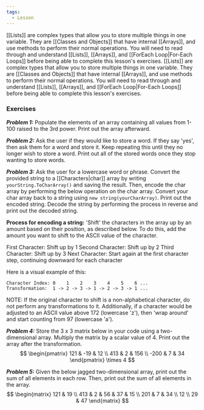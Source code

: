 ```yaml
---
tags:
  - Lesson
---
```

[[Lists]] are complex types that allow you to store multiple things in one variable. They are [[Classes and Objects]] that have internal [[Arrays]], and use methods to perform their normal operations. You will need to read through and understand [[Lists]], [[Arrays]], and [[ForEach Loop|For-Each Loops]] before being able to complete this lesson's exercises.
[[Lists]] are complex types that allow you to store multiple things in one variable. They are [[Classes and Objects]] that have internal [[Arrays]], and use methods to perform their normal operations. You will need to read through and understand [[Lists]], [[Arrays]], and [[ForEach Loop|For-Each Loops]] before being able to complete this lesson's exercises.

### Exercises

***Problem 1:*** Populate the elements of an array containing all values from 1-100 raised to the 3rd power. Print out the array afterward.

***Problem 2:*** Ask the user if they would like to store a word. If they say 'yes', then ask them for a word and store it. Keep repeating this until they no longer wish to store a word. Print out all of the stored words once they stop wanting to store words.

***Problem 3:*** Ask the user for a lowercase word or phrase. Convert the provided string to a [[Characters|char]] array by writing `yourString.ToCharArray()` and saving the result. Then, encode the char array by performing the below operation on the char array. Convert your char array back to a string using `new string(yourCharArray)`. Print out the encoded string. Decode the string by performing the process in reverse and print out the decoded string. 

**Process for encoding a string:**
'Shift' the characters in the array up by an amount based on their position, as described below. To do this, add the amount you want to shift to the ASCII value of the character.

First Character: Shift up by 1
Second Character: Shift up by 2
Third Character: Shift up by 3
Next Character: Start again at the first character step, continuing downward for each character

Here is a visual example of this:
```
Character Index: 0    1    2    3    4    5    6 ...         
Transformation:  1 -> 2 -> 3 -> 1 -> 2 -> 3 -> 1 ...
```

NOTE: If the original character to shift is a non-alphabetical character, do not perform any transformations to it. Additionally, if a character would be adjusted to an ASCII value above 172 (lowercase 'z'), then 'wrap around' and start counting from 97 (lowercase 'a').

***Problem 4:*** Store the 3 x 3 matrix below in your code using a two-dimensional array. Multiply the matrix by a scalar value of 4. Print out the array after the transformation. 
$$ \begin{pmatrix} 
121 & -19 & 12 \\
413 & 2 & 156 \\
-200 & 7 & 34
\end{pmatrix} \times 4 $$

***Problem 5:*** Given the below jagged two-dimensional array, print out the sum of all elements in each row. Then, print out the sum of all elements in the array.
$$ \begin{matrix} 
121 & 19 \\
413 & 2 & 56 & 37 & 15 \\
201 & 7 & 34 \\
12 \\
29 & 47
\end{matrix} $$